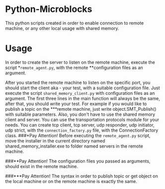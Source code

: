 # Python-Microblocks
This python scripts created in order to enable
connection to remote machine, or any other local usage 
with shared memory.

# Usage
In order to create the server to listen on the remote machine,
execute the script *`remote_agent.py`, with the remote **configuration files as
an argument. 

After you started the remote machine to listen on the specific port,
you should start the client aka - your test, with a suitable configuration file.
Just execute the script `shared_memory_client.py` with configuration files as an argument.
The first three lines in the main function will always be the same, after that, you should write your test.
For example if you would like to publish a topic on the ***remote machine, just write object.SMT_Publish() with suitable
parameters. Also, you don't have to use the shared memory client and server.
You can use the transportation protocols module for your needs. You can create tcp client,
tcp server, udp responder, udp initiator, udp strict, with the `connection_factory.py` file,
with the ConnectionFactory class.
###*Pay Attention!
Before executing the `remote_agent.py` script, move the installer in the current directory named 
shared_memory_installer.exe to folder named servers in the remote machine.

###**Pay Attention!
The configuration files you passed as arguments, should exist
in the remote machine.

###***Pay Attention!
The syntax in order to publish topic or get object on the local machine
or on the remote machine is exactly the same. 